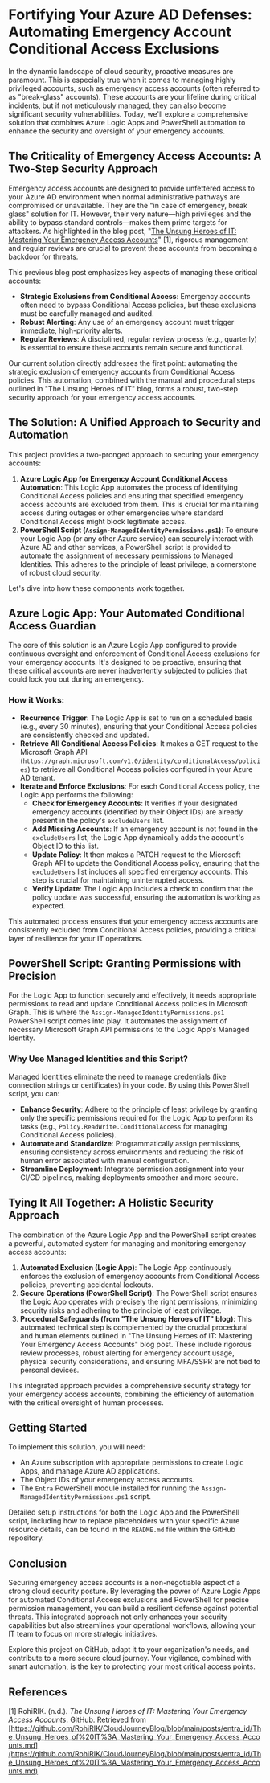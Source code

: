 # Fortifying Your Azure AD Defenses: Automating Emergency Account Conditional Access Exclusions

In the dynamic landscape of cloud security, proactive measures are paramount. This is especially true when it comes to managing highly privileged accounts, such as emergency access accounts (often referred to as "break-glass" accounts). These accounts are your lifeline during critical incidents, but if not meticulously managed, they can also become significant security vulnerabilities. Today, we'll explore a comprehensive solution that combines Azure Logic Apps and PowerShell automation to enhance the security and oversight of your emergency accounts.

## The Criticality of Emergency Access Accounts: A Two-Step Security Approach

Emergency access accounts are designed to provide unfettered access to your Azure AD environment when normal administrative pathways are compromised or unavailable. They are the "in case of emergency, break glass" solution for IT. However, their very nature—high privileges and the ability to bypass standard controls—makes them prime targets for attackers. As highlighted in the blog post, "[The Unsung Heroes of IT: Mastering Your Emergency Access Accounts](https://github.com/RohiRIK/CloudJourneyBlog/blob/main/posts/entra_id/The_Unsung_Heroes_of%20IT%3A_Mastering_Your_Emergency_Access_Accounts.md)" [1], rigorous management and regular reviews are crucial to prevent these accounts from becoming a backdoor for threats.

This previous blog post emphasizes key aspects of managing these critical accounts:

*   **Strategic Exclusions from Conditional Access**: Emergency accounts often need to bypass Conditional Access policies, but these exclusions must be carefully managed and audited.
*   **Robust Alerting**: Any use of an emergency account must trigger immediate, high-priority alerts.
*   **Regular Reviews**: A disciplined, regular review process (e.g., quarterly) is essential to ensure these accounts remain secure and functional.

Our current solution directly addresses the first point: automating the strategic exclusion of emergency accounts from Conditional Access policies. This automation, combined with the manual and procedural steps outlined in "The Unsung Heroes of IT" blog, forms a robust, two-step security approach for your emergency access accounts.

## The Solution: A Unified Approach to Security and Automation

This project provides a two-pronged approach to securing your emergency accounts:

1.  **Azure Logic App for Emergency Account Conditional Access Automation**: This Logic App automates the process of identifying Conditional Access policies and ensuring that specified emergency access accounts are excluded from them. This is crucial for maintaining access during outages or other emergencies where standard Conditional Access might block legitimate access.
2.  **PowerShell Script (`Assign-ManagedIdentityPermissions.ps1`)**: To ensure your Logic App (or any other Azure service) can securely interact with Azure AD and other services, a PowerShell script is provided to automate the assignment of necessary permissions to Managed Identities. This adheres to the principle of least privilege, a cornerstone of robust cloud security.

Let's dive into how these components work together.

## Azure Logic App: Your Automated Conditional Access Guardian

The core of this solution is an Azure Logic App configured to provide continuous oversight and enforcement of Conditional Access exclusions for your emergency accounts. It's designed to be proactive, ensuring that these critical accounts are never inadvertently subjected to policies that could lock you out during an emergency.

### How it Works:

*   **Recurrence Trigger**: The Logic App is set to run on a scheduled basis (e.g., every 30 minutes), ensuring that your Conditional Access policies are consistently checked and updated.
*   **Retrieve All Conditional Access Policies**: It makes a GET request to the Microsoft Graph API (`https://graph.microsoft.com/v1.0/identity/conditionalAccess/policies`) to retrieve all Conditional Access policies configured in your Azure AD tenant.
*   **Iterate and Enforce Exclusions**: For each Conditional Access policy, the Logic App performs the following:
    *   **Check for Emergency Accounts**: It verifies if your designated emergency accounts (identified by their Object IDs) are already present in the policy's `excludeUsers` list.
    *   **Add Missing Accounts**: If an emergency account is not found in the `excludeUsers` list, the Logic App dynamically adds the account's Object ID to this list.
    *   **Update Policy**: It then makes a PATCH request to the Microsoft Graph API to update the Conditional Access policy, ensuring that the `excludeUsers` list includes all specified emergency accounts. This step is crucial for maintaining uninterrupted access.
    *   **Verify Update**: The Logic App includes a check to confirm that the policy update was successful, ensuring the automation is working as expected.

This automated process ensures that your emergency access accounts are consistently excluded from Conditional Access policies, providing a critical layer of resilience for your IT operations.

## PowerShell Script: Granting Permissions with Precision

For the Logic App to function securely and effectively, it needs appropriate permissions to read and update Conditional Access policies in Microsoft Graph. This is where the `Assign-ManagedIdentityPermissions.ps1` PowerShell script comes into play. It automates the assignment of necessary Microsoft Graph API permissions to the Logic App's Managed Identity.

### Why Use Managed Identities and this Script?

Managed Identities eliminate the need to manage credentials (like connection strings or certificates) in your code. By using this PowerShell script, you can:

*   **Enhance Security**: Adhere to the principle of least privilege by granting only the specific permissions required for the Logic App to perform its tasks (e.g., `Policy.ReadWrite.ConditionalAccess` for managing Conditional Access policies).
*   **Automate and Standardize**: Programmatically assign permissions, ensuring consistency across environments and reducing the risk of human error associated with manual configuration.
*   **Streamline Deployment**: Integrate permission assignment into your CI/CD pipelines, making deployments smoother and more secure.

## Tying It All Together: A Holistic Security Approach

The combination of the Azure Logic App and the PowerShell script creates a powerful, automated system for managing and monitoring emergency access accounts:

1.  **Automated Exclusion (Logic App)**: The Logic App continuously enforces the exclusion of emergency accounts from Conditional Access policies, preventing accidental lockouts.
2.  **Secure Operations (PowerShell Script)**: The PowerShell script ensures the Logic App operates with precisely the right permissions, minimizing security risks and adhering to the principle of least privilege.
3.  **Procedural Safeguards (from "The Unsung Heroes of IT" blog)**: This automated technical step is complemented by the crucial procedural and human elements outlined in "The Unsung Heroes of IT: Mastering Your Emergency Access Accounts" blog post. These include rigorous review processes, robust alerting for emergency account usage, physical security considerations, and ensuring MFA/SSPR are not tied to personal devices.

This integrated approach provides a comprehensive security strategy for your emergency access accounts, combining the efficiency of automation with the critical oversight of human processes.

## Getting Started

To implement this solution, you will need:

*   An Azure subscription with appropriate permissions to create Logic Apps, and manage Azure AD applications.
*   The Object IDs of your emergency access accounts.
*   The `Entra` PowerShell module installed for running the `Assign-ManagedIdentityPermissions.ps1` script.

Detailed setup instructions for both the Logic App and the PowerShell script, including how to replace placeholders with your specific Azure resource details, can be found in the `README.md` file within the GitHub repository.

## Conclusion

Securing emergency access accounts is a non-negotiable aspect of a strong cloud security posture. By leveraging the power of Azure Logic Apps for automated Conditional Access exclusions and PowerShell for precise permission management, you can build a resilient defense against potential threats. This integrated approach not only enhances your security capabilities but also streamlines your operational workflows, allowing your IT team to focus on more strategic initiatives.

Explore this project on GitHub, adapt it to your organization's needs, and contribute to a more secure cloud journey. Your vigilance, combined with smart automation, is the key to protecting your most critical access points.

## References

[1] RohiRIK. (n.d.). *The Unsung Heroes of IT: Mastering Your Emergency Access Accounts*. GitHub. Retrieved from [https://github.com/RohiRIK/CloudJourneyBlog/blob/main/posts/entra_id/The_Unsung_Heroes_of%20IT%3A_Mastering_Your_Emergency_Access_Accounts.md](https://github.com/RohiRIK/CloudJourneyBlog/blob/main/posts/entra_id/The_Unsung_Heroes_of%20IT%3A_Mastering_Your_Emergency_Access_Accounts.md)


